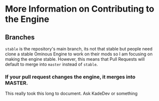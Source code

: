 # More Information on Contributing to the Engine

## Branches
`stable` is the repository's main branch, its not that stable but people need clone a stable Ominous Engine to work on their mods so I am focusing on making the engine stable. However, this means that Pull Requests will default to merge into
`master` instead of `stable`.

### If your pull request changes the engine, it merges into MASTER.


This really took this long to document. Ask KadeDev or something
